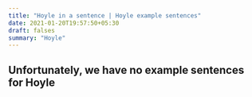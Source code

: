 ```yaml
---
title: "Hoyle in a sentence | Hoyle example sentences"
date: 2021-01-20T19:57:50+05:30
draft: falses
summary: "Hoyle"
---
```

## Unfortunately, we have no example sentences for Hoyle                 

